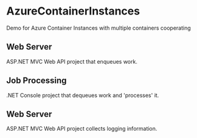 # AzureContainerInstances

Demo for Azure Container Instances with multiple containers cooperating

## Web Server
ASP.NET MVC Web API project that enqueues work. 

## Job Processing
.NET Console project that dequeues work and 'processes' it. 

## Web Server
ASP.NET MVC Web API project collects logging information. 
